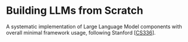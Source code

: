 # Building LLMs from Scratch

A systematic implementation of Large Language Model components with overall minimal framework usage, following Stanford [[CS336](https://stanford-cs336.github.io/spring2025/)].